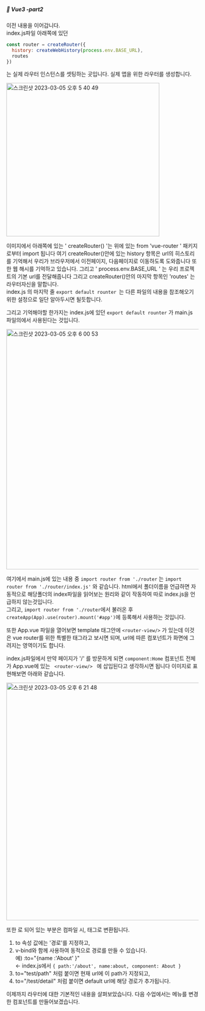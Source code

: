 ##### :cactus: Vue3 -part2

이전 내용을 이어갑니다.  
index.js파일 아래쪽에 있던 
``` javascript 
const router = createRouter({
  history: createWebHistory(process.env.BASE_URL),
  routes
})
```
는 실제 라우터 인스턴스를 셋팅하는 곳입니다. 실제 앱을 위한 라우터를 생성합니다.  


<img width="401" alt="스크린샷 2023-03-05 오후 5 40 49" src="https://user-images.githubusercontent.com/48478079/222950632-a66e4ba0-799b-4353-b92e-f4ede8b077e8.png">

이미지에서 아래쪽에 있는 ' createRouter() '는 위에 있는 from 'vue-router ' 패키지로부터 import 됩니다
여기 createRouter()안에 있는 history 항목은 url의 히스토리를 기억해서 우리가 브라우저에서 이전페이지, 다음페이지로 이동하도록 도와줍니다 또한 웹 해시를 기억하고 있습니다. 그리고 ' process.env.BASE_URL ' 는 우리 프로젝트의 기본 url를 전달해줍니다
그리고 createRouter()안의 마지막 항목인 'routes' 는 라우터자신을 말합니다.   
index.js 의 마지막 줄 ```export default rounter ```는 다른 파일의 내용을 참조해오기 위한 설정으로 일단 알아두시면 될듯합니다. 

그리고 기억해야할 한가지는 index.js에 있던 ``` export default rounter ``` 가 main.js 파일의에서 사용된다는 것입니다. 

<img width="628" alt="스크린샷 2023-03-05 오후 6 00 53" src="https://user-images.githubusercontent.com/48478079/222951469-6f899a3d-6a99-4b0e-9dbd-e5322b7a8bd1.png">

여기에서 main.js에 있는 내용 중 
``` import router from './router ``` 는 ``` import router from './router/index.js' ``` 와 같습니다. html에서 폴더이름을 언급하면 자동적으로 해당폴더의 index파일을 읽어보는 원리와 같이 작동하여 따로 index.js을 언급하지 않는것입니다.  
그리고, 
``` import router from './router ```에서 불러온 후 ``` createApp(App).use(router).mount('#app') ```에 등록해서 사용하는 것입니다. 

또한 App.vue 파일을 열어보면 template 태그안에 ``` <router-view/> ``` 가 있는데 이것은 vue router를 위한 특별한 태그라고 보시면 되며, url에 따른 컴포넌트가 화면에 그려지는 영역이기도 합니다. 

index.js파일에서 만약 페이지가 '/' 를 방문하게 되면 ``` component:Home ``` 컴포넌트 전체가 App.vue에 있는 ```  <router-view/>  ``` 에 삽입된다고 생각하시면 됩니다  이미지로 표현해보면 아래와 같습니다.  

<img width="621" alt="스크린샷 2023-03-05 오후 6 21 48" src="https://user-images.githubusercontent.com/48478079/222952456-cb42dcf0-05b2-4989-b3f9-0b35488ba3e8.png">   

또한 <router-link to="경로"> 로 되어 있는 부분은  컴파일 시, <a> 태그로 변환됩니다.   
1) to 속성 값에는 '경로'를 지정하고,    
2) v-bind와 함께 사용하여 동적으로 경로를 만들 수 있습니다.  
   예) :to="{name :'About' }"  
   <- index.js에서 ``` { path:'/about', name:about, component: About } ```  
3) to="test/path" 처럼 붙이면 현재 url에 이 path가 지정되고,   
4) to="/test/detail" 처럼 붙이면 default url에 해당 경로가 추가됩니다.  


이제까지 라우터에 대한 기본적인 내용을 살펴보았습니다. 다음 수업에서는 메뉴를 변경한 컴포넌트를 만들어보겠습니다. 

